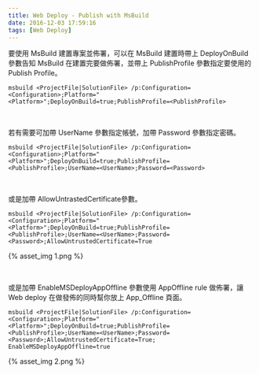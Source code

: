 ```yaml
---
title: Web Deploy - Publish with MsBuild
date: 2016-12-03 17:59:16
tags: [Web Deploy]
---
```


要使用 MsBuild 建置專案並佈署，可以在 MsBuild 建置時帶上 DeployOnBuild 參數告知 MsBuild 在建置完要做佈署，並帶上 PublishProfile 參數指定要使用的 Publish Profile。  

<!-- More -->

    msbuild <ProjectFile|SolutionFile> /p:Configuration=<Configuration>;Platform="<Platform>";DeployOnBuild=true;PublishProfile=<PublishProfile>

<br/>


若有需要可加帶 UserName 參數指定帳號，加帶 Password 參數指定密碼。  

    msbuild <ProjectFile|SolutionFile> /p:Configuration=<Configuration>;Platform="<Platform>";DeployOnBuild=true;PublishProfile=<PublishProfile>;UserName=<UserName>;Password=<Password>

<br/>


或是加帶 AllowUntrastedCertificate參數。  

    msbuild <ProjectFile|SolutionFile> /p:Configuration=<Configuration>;Platform="<Platform>";DeployOnBuild=true;PublishProfile=<PublishProfile>;UserName=<UserName>;Password=<Password>;AllowUntrustedCertificate=True


{% asset_img 1.png %}

<br/>


或是加帶 EnableMSDeployAppOffline 參數使用 AppOffline rule 做佈署，讓 Web deploy 在做發佈的同時幫你放上 App_Offline 頁面。  

    msbuild <ProjectFile|SolutionFile> /p:Configuration=<Configuration>;Platform="<Platform>";DeployOnBuild=true;PublishProfile=<PublishProfile>;UserName=<UserName>;Password=<Password>;AllowUntrustedCertificate=True; EnableMSDeployAppOffline=true


{% asset_img 2.png %}

<br/>

